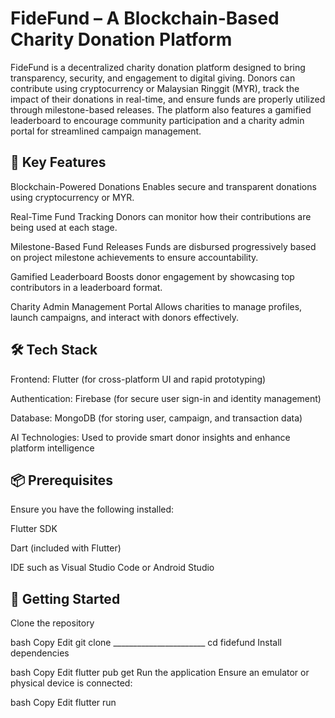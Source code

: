 # FideFund – A Blockchain-Based Charity Donation Platform
FideFund is a decentralized charity donation platform designed to bring transparency, security, and engagement to digital giving. Donors can contribute using cryptocurrency or Malaysian Ringgit (MYR), track the impact of their donations in real-time, and ensure funds are properly utilized through milestone-based releases. The platform also features a gamified leaderboard to encourage community participation and a charity admin portal for streamlined campaign management.

## 🚀 Key Features
Blockchain-Powered Donations
Enables secure and transparent donations using cryptocurrency or MYR.

Real-Time Fund Tracking
Donors can monitor how their contributions are being used at each stage.

Milestone-Based Fund Releases
Funds are disbursed progressively based on project milestone achievements to ensure accountability.

Gamified Leaderboard
Boosts donor engagement by showcasing top contributors in a leaderboard format.

Charity Admin Management Portal
Allows charities to manage profiles, launch campaigns, and interact with donors effectively.

## 🛠️ Tech Stack
Frontend: Flutter (for cross-platform UI and rapid prototyping)

Authentication: Firebase (for secure user sign-in and identity management)

Database: MongoDB (for storing user, campaign, and transaction data)

AI Technologies: Used to provide smart donor insights and enhance platform intelligence

## 📦 Prerequisites
Ensure you have the following installed:

Flutter SDK

Dart (included with Flutter)

IDE such as Visual Studio Code or Android Studio

## 🚀 Getting Started
Clone the repository

bash
Copy
Edit
git clone _______________________
cd fidefund
Install dependencies

bash
Copy
Edit
flutter pub get
Run the application
Ensure an emulator or physical device is connected:

bash
Copy
Edit
flutter run
